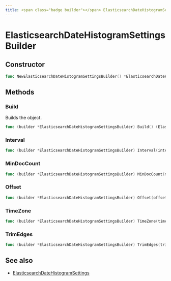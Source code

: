 ```yaml
---
title: <span class="badge builder"></span> ElasticsearchDateHistogramSettingsBuilder
---
```

# <span class="badge builder"></span> ElasticsearchDateHistogramSettingsBuilder

## Constructor

```go
func NewElasticsearchDateHistogramSettingsBuilder() *ElasticsearchDateHistogramSettingsBuilder
```
## Methods

### <span class="badge object-method"></span> Build

Builds the object.

```go
func (builder *ElasticsearchDateHistogramSettingsBuilder) Build() (ElasticsearchDateHistogramSettings, error)
```

### <span class="badge object-method"></span> Interval

```go
func (builder *ElasticsearchDateHistogramSettingsBuilder) Interval(interval string) *ElasticsearchDateHistogramSettingsBuilder
```

### <span class="badge object-method"></span> MinDocCount

```go
func (builder *ElasticsearchDateHistogramSettingsBuilder) MinDocCount(minDocCount string) *ElasticsearchDateHistogramSettingsBuilder
```

### <span class="badge object-method"></span> Offset

```go
func (builder *ElasticsearchDateHistogramSettingsBuilder) Offset(offset string) *ElasticsearchDateHistogramSettingsBuilder
```

### <span class="badge object-method"></span> TimeZone

```go
func (builder *ElasticsearchDateHistogramSettingsBuilder) TimeZone(timeZone string) *ElasticsearchDateHistogramSettingsBuilder
```

### <span class="badge object-method"></span> TrimEdges

```go
func (builder *ElasticsearchDateHistogramSettingsBuilder) TrimEdges(trimEdges string) *ElasticsearchDateHistogramSettingsBuilder
```

## See also

 * <span class="badge object-type-struct"></span> [ElasticsearchDateHistogramSettings](./object-ElasticsearchDateHistogramSettings.md)
